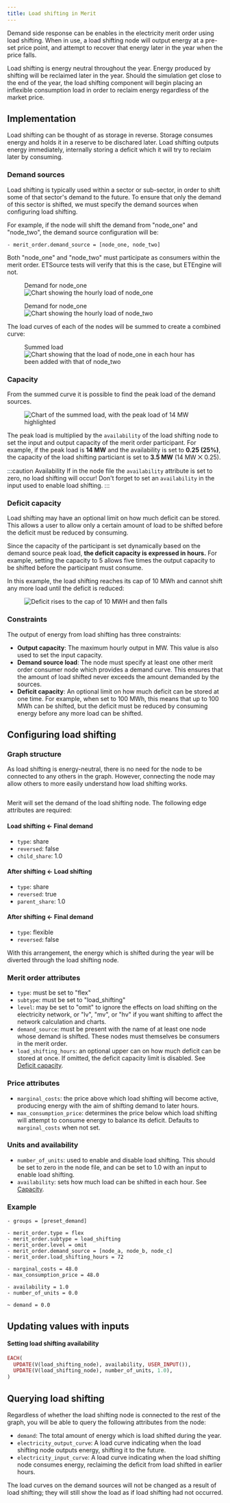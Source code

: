```yaml
---
title: Load shifting in Merit
---
```


Demand side response can be enables in the electricity merit order using load shifting. When in use, a load shifting node will output energy at a pre-set price point, and attempt to recover that energy later in the year when the price falls.

Load shifting is energy neutral throughout the year. Energy produced by shifting will be reclaimed later in the year. Should the simulation get close to the end of the year, the load shifting component will begin placing an inflexible consumption load in order to reclaim energy regardless of the market price.

## Implementation

Load shifting can be thought of as storage in reverse. Storage consumes energy and holds it in a reserve to be dischared later. Load shifting outputs energy immediately, internally storing a deficit which it will try to reclaim later by consuming.

### Demand sources

Load shifting is typically used within a sector or sub-sector, in order to shift some of that sector's demand to the future. To ensure that only the demand of this sector is shifted, we must specify the demand sources when configuring load shifting.

For example, if the node will shift the demand from "node_one" and "node_two", the demand source configuration will be:

```
- merit_order.demand_source = [node_one, node_two]
```

Both "node_one" and "node_two" must participate as consumers within the merit order. ETSource tests will verify that this is the case, but ETEngine will not.

<div className="images-row">
  <figure>
    <figcaption className="image-title">Demand for node_one</figcaption>
    <img src="/img/docs/contrib/load-shifting/demand-node_one.png" alt="Chart showing the hourly load of node_one" />
  </figure>
  <figure>
    <figcaption className="image-title">Demand for node_one</figcaption>
    <img src="/img/docs/contrib/load-shifting/demand-node_two.png" alt="Chart showing the hourly load of node_two" />
  </figure>
</div>

The load curves of each of the nodes will be summed to create a combined curve:

<figure style={{ textAlign: "center" }}>
  <figcaption className="image-title">Summed load</figcaption>
  <img src="/img/docs/contrib/load-shifting/demand-summed.png" alt="Chart showing that the load of node_one in each hour has been added with that of node_two" />
</figure>

### Capacity

From the summed curve it is possible to find the peak load of the demand sources.

<figure style={{ textAlign: "center" }}>
  <img src="/img/docs/contrib/load-shifting/demand-peak.png" alt="Chart of the summed load, with the peak load of 14 MW highlighted" />
</figure>

The peak load is multiplied by the `availability` of the load shifting node to set the input and output capacity of the merit order participant. For example, if the peak load is **14 MW** and the availability is set to **0.25 (25%)**, the capacity of the load shifting particiant is set to **3.5 MW** (14 MW ⨉ 0.25).

:::caution Availability
If in the node file the `availability` attribute is set to zero, no load shifting will occur! Don't forget to set an `availability` in the input used to enable load shifting.
:::

### Deficit capacity

Load shifting may have an optional limit on how much deficit can be stored. This allows a user to allow only a certain amount of load to be shifted before the deficit must be reduced by consuming.

Since the capacity of the participant is set dynamically based on the demand source peak load, **the deficit capacity is expressed in hours.** For example, setting the capacity to 5 allows five times the output capacity to be shifted before the participant must consume.

In this example, the load shifting reaches its cap of 10 MWh and cannot shift any more load until the deficit is reduced:

<figure style={{ textAlign: "center" }}>
  <img src="/img/docs/contrib/load-shifting/deficit-cap.png" alt="Deficit rises to the cap of 10 MWH and then falls" />
</figure>

### Constraints

The output of energy from load shifting has three constraints:

* **Output capacity**: The maximum hourly output in MW. This value is also used to set the input capacity.
* **Demand source load**: The node must specify at least one other merit order consumer node which provides a demand curve. This ensures that the amount of load shifted never exceeds the amount demanded by the sources.
* **Deficit capacity**: An optional limit on how much deficit can be stored at one time. For example, when set to 100 MWh, this means that up to 100 MWh can be shifted, but the deficit must be reduced by consuming energy before any more load can be shifted.

## Configuring load shifting

### Graph structure

As load shifting is energy-neutral, there is no need for the node to be connected to any others in the graph. However, connecting the node may allow others to more easily understand how load shifting works.

<div style={{ textAlign: "center" }}>
  <img src="/img/docs/contrib/load-shifting/graph.png" alt="" />
</div>

Merit will set the demand of the load shifting node. The following edge attributes are required:

#### Load shifting ← Final demand

* `type`: share
* `reversed`: false
* `child_share`: 1.0

#### After shifting ← Load shifting

* `type`: share
* `reversed`: true
* `parent_share`: 1.0

#### After shifting ← Final demand

* `type`: flexible
* `reversed`: false

With this arrangement, the energy which is shifted during the year will be diverted through the load shifting node.

### Merit order attributes

* `type`: must be set to "flex"
* `subtype`: must be set to "load_shifting"
* `level`: may be set to "omit" to ignore the effects on load shifting on the electricity network, or "lv", "mv", or "hv" if you want shifting to affect the network calculation and charts.
* `demand_source`: must be present with the name of at least one node whose demand is shifted. These nodes must themselves be consumers in the merit order.
* `load_shifting_hours`: an optional upper can on how much deficit can be stored at once. If omitted, the deficit capacity limit is disabled. See [Deficit capacity](#deficit-capacity).

### Price attributes

* `marginal_costs`: the price above which load shifting will become active, producing energy with the aim of shifting demand to later hours.
* `max_consumption_price`: determines the price below which load shifting will attempt to consume energy to balance its deficit. Defaults to `marginal_costs` when not set.

### Units and availability

* `number_of_units`: used to enable and disable load shifting. This should be set to zero in the node file, and can be set to 1.0 with an input to enable load shifting.
* `availability`: sets how much load can be shifted in each hour. See [Capacity](#capacity).

### Example

```
- groups = [preset_demand]

- merit_order.type = flex
- merit_order.subtype = load_shifting
- merit_order.level = omit
- merit_order.demand_source = [node_a, node_b, node_c]
- merit_order.load_shifting_hours = 72

- marginal_costs = 48.0
- max_consumption_price = 48.0

- availability = 1.0
- number_of_units = 0.0

~ demand = 0.0
```

## Updating values with inputs

#### Setting load shifting availability

```ruby
EACH(
  UPDATE(V(load_shifting_node), availability, USER_INPUT()),
  UPDATE(V(load_shifting_node), number_of_units, 1.0),
)
```

## Querying load shifting

Regardless of whether the load shifting node is connected to the rest of the graph, you will be able to query the following attributes from the node:

* `demand`: The total amount of energy which is load shifted during the year.
* `electricity_output_curve`: A load curve indicating when the load shifting node outputs energy, shifting it to the future.
* `electricity_input_curve`: A load curve indicating when the load shifting node consumes energy, reclaiming the deficit from load shifted in earlier hours.

The load curves on the demand sources will not be changed as a result of load shifting; they will still show the load as if load shifting had not occurred.
